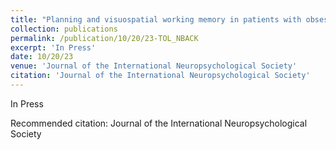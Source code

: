 ```yaml
---
title: "Planning and visuospatial working memory in patients with obsessive-compulsive disorder: a global study"
collection: publications
permalink: /publication/10/20/23-TOL_NBACK
excerpt: 'In Press'
date: 10/20/23
venue: 'Journal of the International Neuropsychological Society'
citation: 'Journal of the International Neuropsychological Society'
---
```

In Press

Recommended citation: Journal of the International Neuropsychological Society